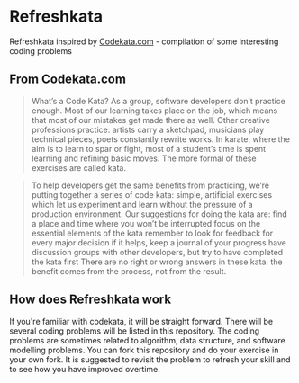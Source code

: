 # Refreshkata
Refreshkata inspired by [Codekata.com](http://codekata.com) - compilation of some interesting coding problems

## From Codekata.com

> What’s a Code Kata?
As a group, software developers don’t practice enough. Most of our learning takes place on the job, which means that most of our mistakes get made there as well. Other creative professions practice: artists carry a sketchpad, musicians play technical pieces, poets constantly rewrite works. In karate, where the aim is to learn to spar or fight, most of a student’s time is spent learning and refining basic moves. The more formal of these exercises are called kata.

> To help developers get the same benefits from practicing, we’re putting together a series of code kata: simple, artificial exercises which let us experiment and learn without the pressure of a production environment. Our suggestions for doing the kata are:
> find a place and time where you won’t be interrupted
> focus on the essential elements of the kata
> remember to look for feedback for every major decision
> if it helps, keep a journal of your progress
> have discussion groups with other developers, but try to have completed the kata first
> There are no right or wrong answers in these kata: the benefit comes from the process, not from the result.

## How does Refreshkata work
If you're familiar with codekata, it will be straight forward. There will be several coding problems will be listed in this repository. The coding problems are sometimes related to algorithm, data structure, and software modelling problems. You can fork this repository and do your exercise in your own fork. It is suggested to revisit the problem to refresh your skill and to see how you have improved overtime.
